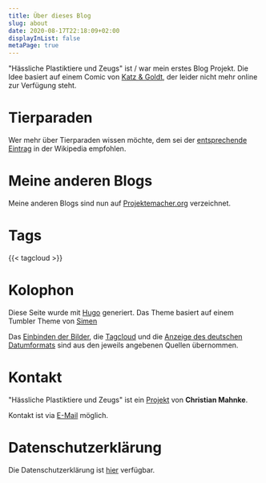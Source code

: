 ```yaml
---
title: Über dieses Blog
slug: about
date: 2020-08-17T22:18:09+02:00
displayInList: false
metaPage: true
---
```


"Hässliche Plastiktiere und Zeugs" ist / war mein erstes Blog Projekt.
Die Idee basiert auf einem Comic von [Katz & Goldt](https://katzundgoldt.de/), der leider nicht mehr online zur Verfügung steht.

# Tierparaden

Wer mehr über Tierparaden wissen möchte, dem sei der [entsprechende Eintrag](https://de.wikipedia.org/wiki/Tierparaden) in der Wikipedia empfohlen.

# Meine anderen Blogs

Meine anderen Blogs sind nun auf [Projektemacher.org](https://projektemacher.org/) verzeichnet.

# Tags

{{< tagcloud >}}

# Kolophon
Diese Seite wurde mit [Hugo](https://gohugo.io/) generiert. Das Theme basiert auf einem Tumbler Theme von <a href="http://dailymeh.tumblr.com/">Simen</a>

Das [Einbinden der Bilder](https://gitlab.com/kaushalmodi/hugo-theme-refined/blob/master/layouts/shortcodes/figure.html), die [Tagcloud](http://www.johann-oberdorfer.eu/blog/2020/02/23/20-02-23_tag_cloud_for_hugo/) und die [Anzeige des deutschen Datumformats](https://pfischbeck.de/en/posts/multilingual-dates-in-hugo/) sind aus den jeweils angebenen Quellen übernommen.

# Kontakt

"Hässliche Plastiktiere und Zeugs" ist ein [Projekt](https://projektemacher.org) von **Christian Mahnke**.

Kontakt ist via [E-Mail](mailto:haesslicheplastiktiereundzeugs@projektemacher.org) möglich.

# Datenschutzerklärung

Die Datenschutzerklärung ist [hier](/privacy) verfügbar.
